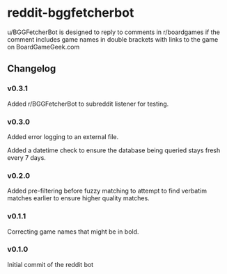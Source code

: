 # reddit-bggfetcherbot
u/BGGFetcherBot is designed to reply to comments in r/boardgames if the comment includes game names in double brackets with links to the game on BoardGameGeek.com

## Changelog
### v0.3.1
Added r/BGGFetcherBot to subreddit listener for testing.

### v0.3.0
Added error logging to an external file.

Added a datetime check to ensure the database being queried stays fresh every 7 days. 

### v0.2.0
Added pre-filtering before fuzzy matching to attempt to find verbatim matches earlier to ensure higher quality matches.

### v0.1.1
Correcting game names that might be in bold.

### v0.1.0
Initial commit of the reddit bot